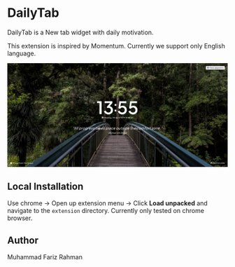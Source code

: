 # DailyTab

DailyTab is a New tab widget with daily motivation.

This extension is inspired by Momentum. Currently we support only English language.

![preview](/assets/images/preview-1.png)

## Local Installation

Use chrome → Open up extension menu → Click **Load unpacked** and navigate to the `extension` directory. Currently only tested on chrome browser.

## Author

Muhammad Fariz Rahman
